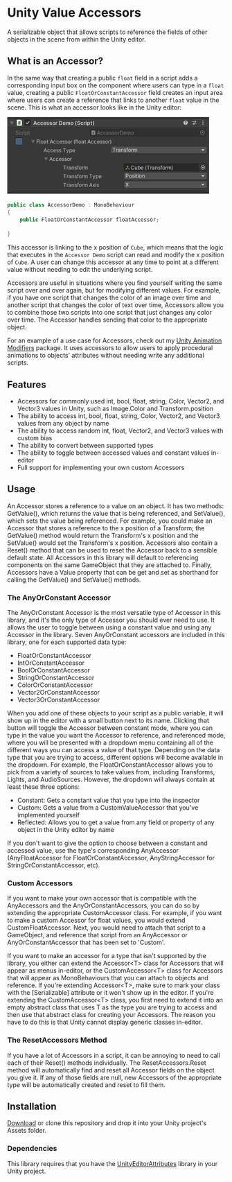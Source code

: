 # Unity Value Accessors
A serializable object that allows scripts to reference the fields of other objects in the scene from within the Unity editor.

## What is an Accessor?
In the same way that creating a public `float` field in a script adds a corresponding input box on the component where users can type in a `float` value, creating a public `FloatOrConstantAccessor` field creates an input area where users can create a reference that links to another `float` value in the scene. This is what an accessor looks like in the Unity editor:

![](assets/accessor_example.PNG)

``` c#
public class AccessorDemo : MonoBehaviour
{
    public FloatOrConstantAccessor floatAccessor;

}
```
This accessor is linking to the x position of `Cube`, which means that the logic that executes in the `Accessor Demo` script can read and modify the x position of `Cube`. A user can change this accessor at any time to point at a different value without needing to edit the underlying script.

Accessors are useful in situations where you find yourself writing the same script over and over again, but for modifying different values. For example, if you have one script that changes the color of an image over time and another script that changes the color of text over time, Accessors allow you to combine those two scripts into one script that just changes any color over time. The Accessor handles sending that color to the appropriate object.

For an example of a use case for Accessors, check out my [Unity Animation Modifiers](https://github.com/ollyisonit/UnityAnimationModifiers) package. It uses accessors to allow users to apply procedural animations to objects' attributes without needing write any additional scripts.

## Features

 - Accessors for commonly used int, bool, float, string, Color, Vector2, and Vector3 values in Unity, such as Image.Color and Transform.position
 - The ability to access int, bool, float, string, Color, Vector2, and Vector3 values from any object by name
 - The ability to access random int, float, Vector2, and Vector3 values with custom bias
 - The ability to convert between supported types
 - The ability to toggle between accessed values and constant values in-editor
 - Full support for implementing your own custom Accessors

## Usage
An Accessor stores a reference to a value on an object. It has two methods: GetValue(), which returns the value that is being referenced, and SetValue(), which sets the value being referenced. For example, you could make an Accessor that stores a reference to the x position of a Transform; the GetValue() method would return the Transform's x position and the SetValue() would set the Transform's x position.
Accessors also contain a Reset() method that can be used to reset the Accessor back to a sensible default state. All Accessors in this library will default to referencing components on the same GameObject that they are attached to.
Finally, Accessors have a Value property that can be get and set as shorthand for calling the GetValue() and SetValue() methods.

### The AnyOrConstant Accessor
The AnyOrConstant Accessor is the most versatile type of Accessor in this library, and it's the only type of Accessor you should ever need to use. It allows the user to toggle between using a constant value and using any Accessor in the library. Seven AnyOrConstant accessors are included in this library, one for each supported data type:
 - FloatOrConstantAccessor
 - IntOrConstantAccessor
 - BoolOrConstantAccessor
 - StringOrConstantAccessor
 - ColorOrConstantAccessor
 - Vector2OrConstantAccessor
 - Vector3OrConstantAccessor
 
When you add one of these objects to your script as a public variable, it will show up in the editor with a small button next to its name. Clicking that button will toggle the Accessor between constant mode, where you can type in the value you want the Accessor to reference, and referenced mode, where you will be presented with a dropdown menu containing all of the different ways you can access a value of that type. Depending on the data type that you are trying to access, different options will become available in the dropdown. For example, the FloatOrConstantAccessor allows you to pick from a variety of sources to take values from, including Transforms, Lights, and AudioSources. However, the dropdown will always contain at least these three options:
 - Constant: Gets a constant value that you type into the inspector
 - Custom: Gets a value from a CustomValueAccessor that you've implemented yourself
 - Reflected: Allows you to get a value from any field or property of any object in the Unity editor by name
 
 If you don't want to give the option to choose between a constant and accessed value, use the type's corresponding AnyAccessor (AnyFloatAccessor for FloatOrConstantAccessor, AnyStringAccessor for StringOrConstantAccessor, etc).

### Custom Accessors
If you want to make your own accessor that is compatible with the AnyAccessors and the AnyOrConstantAccessors, you can do so by extending the appropriate CustomAccessor class. For example, if you want to make a custom Accessor for float values, you would extend CustomFloatAccessor. Next, you would need to attach that script to a GameObject, and reference that script from an AnyAccessor or AnyOrConstantAccessor that has been set to 'Custom'.

If you want to make an accessor for a type that isn't supported by the library, you either can extend the Accessor<T\> class for Accessors that will appear as menus in-editor, or the CustomAccessor<T\> class for Accessors that will appear as MonoBehaviours that you can attach to objects and reference. If you're extending Accessor<T\>, make sure to mark your class with the [Serializable] attribute or it won't show up in the editor. If you're extending the CustomAccessor<T\> class, you first need to extend it into an empty abstract class that uses T as the type you are trying to access and then use that abstract class for creating your Accessors. The reason you have to do this is that Unity cannot display generic classes in-editor.

### The ResetAccessors Method
If you have a lot of Accessors in a script, it can be annoying to need to call each of their Reset() methods individually. The ResetAccessors.Reset method will automatically find and reset all Accessor fields on the object you give it. If any of those fields are null, new Accessors of the appropriate type will be automatically created and reset to fill them.

## Installation
[Download](https://github.com/ollyisonit/UnityEditorAttributes/releases/latest) or clone this repository and drop it into your Unity project's Assets folder.

### Dependencies
This library requires that you have the [UnityEditorAttributes](https://github.com/ollyisonit/UnityEditorAttributes) library in your Unity project.

